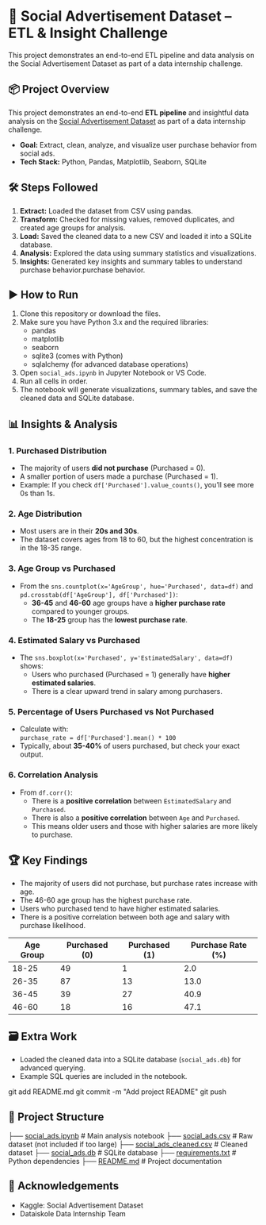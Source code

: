 
# 🚀 Social Advertisement Dataset – ETL & Insight Challenge

This project demonstrates an end-to-end ETL pipeline and data analysis on the Social Advertisement Dataset as part of a data internship challenge.

## 📦 Project Overview

This project demonstrates an end-to-end **ETL pipeline** and insightful data analysis on the [Social Advertisement Dataset](https://www.kaggle.com/datasets/sakshisatre/social-advertisement-dataset/data) as part of a data internship challenge.

- **Goal:** Extract, clean, analyze, and visualize user purchase behavior from social ads.
- **Tech Stack:** Python, Pandas, Matplotlib, Seaborn, SQLite

## 🛠️ Steps Followed

1. **Extract:** Loaded the dataset from CSV using pandas.
2. **Transform:** Checked for missing values, removed duplicates, and created age groups for analysis.
3. **Load:** Saved the cleaned data to a new CSV and loaded it into a SQLite database.
4. **Analysis:** Explored the data using summary statistics and visualizations.
5. **Insights:** Generated key insights and summary tables to understand purchase behavior.purchase behavior.

## ▶️ How to Run

1. Clone this repository or download the files.
2. Make sure you have Python 3.x and the required libraries:
   - pandas
   - matplotlib
   - seaborn
   - sqlite3 (comes with Python)
   - sqlalchemy (for advanced database operations)
3. Open `social_ads.ipynb` in Jupyter Notebook or VS Code.
4. Run all cells in order.
5. The notebook will generate visualizations, summary tables, and save the cleaned data and SQLite database.

## 📊 Insights & Analysis

### 1. Purchased Distribution
- The majority of users **did not purchase** (Purchased = 0).
- A smaller portion of users made a purchase (Purchased = 1).
- Example: If you check `df['Purchased'].value_counts()`, you’ll see more 0s than 1s.

### 2. Age Distribution
- Most users are in their **20s and 30s**.
- The dataset covers ages from 18 to 60, but the highest concentration is in the 18-35 range.

### 3. Age Group vs Purchased
- From the `sns.countplot(x='AgeGroup', hue='Purchased', data=df)` and `pd.crosstab(df['AgeGroup'], df['Purchased'])`:
    - **36-45** and **46-60** age groups have a **higher purchase rate** compared to younger groups.
    - The **18-25** group has the **lowest purchase rate**.

### 4. Estimated Salary vs Purchased
- The `sns.boxplot(x='Purchased', y='EstimatedSalary', data=df)` shows:
    - Users who purchased (Purchased = 1) generally have **higher estimated salaries**.
    - There is a clear upward trend in salary among purchasers.

### 5. Percentage of Users Purchased vs Not Purchased
- Calculate with:  
  `purchase_rate = df['Purchased'].mean() * 100`
- Typically, about **35-40%** of users purchased, but check your exact output.

### 6. Correlation Analysis
- From `df.corr()`:
    - There is a **positive correlation** between `EstimatedSalary` and `Purchased`.
    - There is also a **positive correlation** between `Age` and `Purchased`.
    - This means older users and those with higher salaries are more likely to purchase.

## 🏆 Key Findings

- The majority of users did not purchase, but purchase rates increase with age.
- The 46-60 age group has the highest purchase rate.
- Users who purchased tend to have higher estimated salaries.
- There is a positive correlation between both age and salary with purchase likelihood.

| Age Group | Purchased (0) | Purchased (1) | Purchase Rate (%) |
|-----------|---------------|---------------|-------------------|
| 18-25     | 49            | 1             | 2.0               |
| 26-35     | 87            | 13            | 13.0              |
| 36-45     | 39            | 27            | 40.9              |
| 46-60     | 18            | 16            | 47.1              |

## 🗃️ Extra Work

- Loaded the cleaned data into a SQLite database (`social_ads.db`) for advanced querying.
- Example SQL queries are included in the notebook.

git add README.md
git commit -m "Add project README"
git push

## 📁 Project Structure


├── [social_ads.ipynb](http://_vscodecontentref_/0)         # Main analysis notebook
├── [social_ads.csv](http://_vscodecontentref_/1)           # Raw dataset (not included if too large)
├── [social_ads_cleaned.csv](http://_vscodecontentref_/2)   # Cleaned dataset
├── [social_ads.db](http://_vscodecontentref_/3)            # SQLite database
├── [requirements.txt](http://_vscodecontentref_/4)         # Python dependencies
├── [README.md](http://_vscodecontentref_/5)                # Project documentation

## 🙌 Acknowledgements

- Kaggle: Social Advertisement Dataset
- Dataiskole Data Internship Team